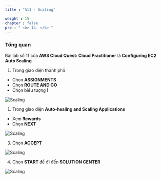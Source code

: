```yaml
---
title : "A11 - Scaling"

weight : 15
chapter : false
pre : " <b> 14. </b> "
---
```

### Tổng quan

Bài lab số 11 của **AWS Cloud Quest: Cloud Practitioner** là **Configuring EC2 Auto Scaling**

1. Trong giao diện thành phố 

- Chọn **ASSIGNMENTS**
- Chọn **ROUTE AND GO**
- Chọn biểu tượng **!**

![Scaling](/images/14-scaling/1-scaling.png)

1. Trong giao diện **Auto-healing and Scaling Applications**

- Xem **Rewards**
- Chọn **NEXT**

![Scaling](/images/14-scaling/2-scaling.png)

3. Chọn **ACCEPT**

![Scaling](/images/14-scaling/3-scaling.png)

4. Chọn **START** để đi đến **SOLUTION CENTER**

![Scaling](/images/14-scaling/4-scaling.png)
